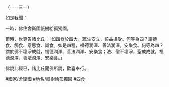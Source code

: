 （一一三一）

如是我聞：

一時，佛住舍衛國祇樹給孤獨園。

爾時，世尊告諸比丘：「如四食於四大，眾生安立，饒益攝受。何等為四？謂摶食、觸食、意思食、識食。如是四種，福德潤澤、善法潤澤，安樂食。何等為四？謂於佛不壞淨成就，福德潤澤、善法潤澤、安樂食；法、僧不壞淨，聖戒成就，福德潤澤、善法潤澤、安樂食。」

佛說此經已，諸比丘聞佛所說，歡喜奉行。

#國家/舍衛國
#地名/祇樹給孤獨園
#四食
